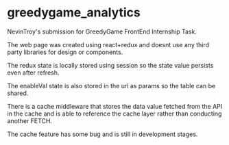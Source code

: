 # greedygame_analytics
NevinTroy's submission for GreedyGame FrontEnd Internship Task.
  
  The web page was created using react+redux and doesnt use any third party libraries for design or components. 
  
  The redux state is locally stored using session so the state value persists even after refresh. 
  
  The enableVal state is also stored in the url as params so the table can be shared.
  
  There is a cache middleware that stores the data value fetched from the API in the cache and is able to reference the cache layer rather than conducting another FETCH.
  
  The cache feature has some bug and is still in development stages.

